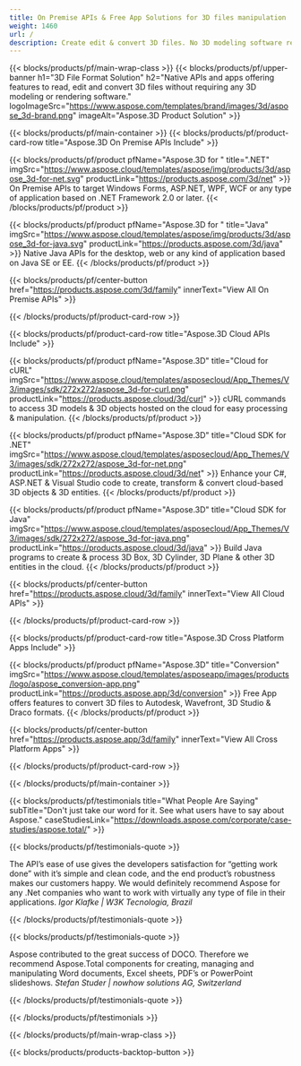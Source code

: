 ```yaml
---
title: On Premise APIs & Free App Solutions for 3D files manipulation 
weight: 1460
url: /
description: Create edit & convert 3D files. No 3D modeling software required. Work with geometry, scene hierarchy, share or split meshes, Animate Objects, Add a Target Camera.
---
```


{{< blocks/products/pf/main-wrap-class >}}
{{< blocks/products/pf/upper-banner h1="3D File Format Solution" h2="Native APIs and apps offering features to read, edit and convert 3D files without requiring any 3D modeling or rendering software." logoImageSrc="https://www.aspose.com/templates/brand/images/3d/aspose_3d-brand.png" imageAlt="Aspose.3D Product Solution" >}}

{{< blocks/products/pf/main-container >}}
{{< blocks/products/pf/product-card-row title="Aspose.3D On Premise APIs Include" >}}

{{< blocks/products/pf/product pfName="Aspose.3D for " title=".NET" imgSrc="https://www.aspose.cloud/templates/aspose/img/products/3d/aspose_3d-for-net.svg" productLink="https://products.aspose.com/3d/net" >}}
On Premise APIs to target Windows Forms, ASP.NET, WPF, WCF or any type of application based on .NET Framework 2.0 or later.
{{< /blocks/products/pf/product >}}

{{< blocks/products/pf/product pfName="Aspose.3D for " title="Java" imgSrc="https://www.aspose.cloud/templates/aspose/img/products/3d/aspose_3d-for-java.svg" productLink="https://products.aspose.com/3d/java" >}}
Native Java APIs for the desktop, web or any kind of application based on Java SE or EE.
{{< /blocks/products/pf/product >}}

{{< blocks/products/pf/center-button href="https://products.aspose.com/3d/family" innerText="View All On Premise APIs" >}}

{{< /blocks/products/pf/product-card-row >}}

{{< blocks/products/pf/product-card-row title="Aspose.3D Cloud APIs Include" >}}

{{< blocks/products/pf/product pfName="Aspose.3D" title="Cloud for cURL" imgSrc="https://www.aspose.cloud/templates/asposecloud/App_Themes/V3/images/sdk/272x272/aspose_3d-for-curl.png" productLink="https://products.aspose.cloud/3d/curl" >}}
cURL commands to access 3D models & 3D objects hosted on the cloud for easy processing & manipulation.
{{< /blocks/products/pf/product >}}

{{< blocks/products/pf/product pfName="Aspose.3D" title="Cloud SDK for .NET" imgSrc="https://www.aspose.cloud/templates/asposecloud/App_Themes/V3/images/sdk/272x272/aspose_3d-for-net.png" productLink="https://products.aspose.cloud/3d/net" >}}
Enhance your C#, ASP.NET & Visual Studio code to create, transform & convert cloud-based 3D objects & 3D entities.
{{< /blocks/products/pf/product >}}

{{< blocks/products/pf/product pfName="Aspose.3D" title="Cloud SDK for Java" imgSrc="https://www.aspose.cloud/templates/asposecloud/App_Themes/V3/images/sdk/272x272/aspose_3d-for-java.png" productLink="https://products.aspose.cloud/3d/java" >}}
Build Java programs to create & process 3D Box, 3D Cylinder, 3D Plane & other 3D entities in the cloud.
{{< /blocks/products/pf/product >}}

{{< blocks/products/pf/center-button href="https://products.aspose.cloud/3d/family" innerText="View All Cloud APIs" >}}

{{< /blocks/products/pf/product-card-row >}}

{{< blocks/products/pf/product-card-row title="Aspose.3D Cross Platform Apps Include" >}}

{{< blocks/products/pf/product pfName="Aspose.3D" title="Conversion" imgSrc="https://www.aspose.cloud/templates/asposeapp/images/products/logo/aspose_conversion-app.png" productLink="https://products.aspose.app/3d/conversion" >}}
Free App offers features to convert 3D files to Autodesk, Wavefront, 3D Studio & Draco formats.
{{< /blocks/products/pf/product >}}

{{< blocks/products/pf/center-button href="https://products.aspose.app/3d/family" innerText="View All Cross Platform Apps" >}}

{{< /blocks/products/pf/product-card-row >}}

{{< /blocks/products/pf/main-container >}}

{{< blocks/products/pf/testimonials title="What People Are Saying" subTitle="Don't just take our word for it. See what users have to say about Aspose." caseStudiesLink="https://downloads.aspose.com/corporate/case-studies/aspose.total/" >}}

{{< blocks/products/pf/testimonials-quote >}}
<p class="first">
 The API’s ease of use gives the developers satisfaction for “getting work done” with it’s simple and clean code, and the end product’s robustness makes our customers happy. We would definitely recommend Aspose for any .Net companies who want to work with virtually any type of file in their applications.
 <em>
  Igor Klafke | W3K Tecnologia, Brazil
 </em>
</p>

{{< /blocks/products/pf/testimonials-quote >}}

{{< blocks/products/pf/testimonials-quote >}}
<p class="second">
 Aspose contributed to the great success of DOCO. Therefore we recommend Aspose.Total components for creating, managing and manipulating Word documents, Excel sheets, PDF’s or PowerPoint slideshows.
 <em>
  Stefan Studer | nowhow solutions AG, Switzerland
 </em>
</p>

{{< /blocks/products/pf/testimonials-quote >}}

{{< /blocks/products/pf/testimonials >}}

{{< /blocks/products/pf/main-wrap-class >}}

{{< blocks/products/products-backtop-button >}}